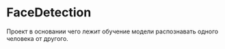 # FaceDetection
Проект в основании чего лежит обучение модели распознавать одного человека от другого.
